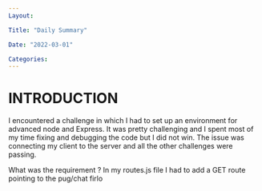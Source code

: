 ```yaml
---
Layout:

Title: "Daily Summary"

Date: "2022-03-01"

Categories:
---
```


# INTRODUCTION
I encountered a challenge in which I had to set up an environment for advanced node and Express.
It was pretty challenging and I spent most of my time fixing and debugging the code but I did not win.
The issue was connecting my client to the server and all the other challenges were passing.

What was the requirement ?
In my routes.js file I had to add a GET route pointing to the pug/chat firlo